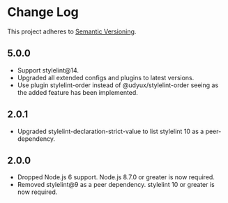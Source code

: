 # Change Log

This project adheres to [Semantic Versioning](https://semver.org/).

## 5.0.0

- Support stylelint@14.
- Upgraded all extended configs and plugins to latest versions.
- Use plugin stylelint-order instead of @udyux/stylelint-order seeing as the added feature has been implemented.

## 2.0.1

- Upgraded stylelint-declaration-strict-value to list stylelint 10 as a peer-dependency.

## 2.0.0

- Dropped Node.js 6 support. Node.js 8.7.0 or greater is now required.
- Removed stylelint@9 as a peer dependency. stylelint 10 or greater is now required.
